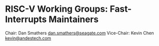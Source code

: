 # RISC-V Working Groups: Fast-Interrupts Maintainers

Chair: Dan Smathers dan.smathers@seagate.com
Vice-Chair: Kevin Chen kevin@andestech.com
